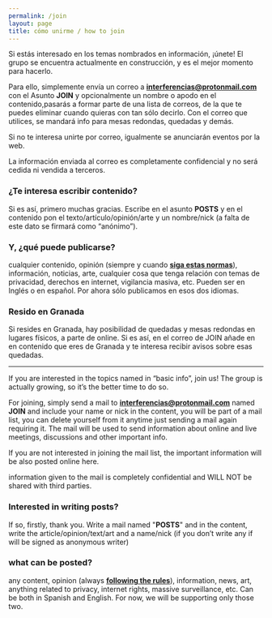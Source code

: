 ```yaml
---
permalink: /join
layout: page
title: cómo unirme / how to join
---
```


Si estás interesado en los temas nombrados en información, ¡únete! El grupo se encuentra actualmente en construcción, y es el mejor momento para hacerlo.

Para ello, simplemente envía un correo a **interferencias@protonmail.com** con el Asunto **JOIN** y opcionalmente un nombre o apodo en el contenido,pasarás a formar parte de una lista de correos, de la que te puedes eliminar cuando quieras con tan sólo decirlo. Con el correo que utilices, se mandará info para mesas redondas, quedadas y demás. 

Si no te interesa unirte por correo, igualmente se anunciarán eventos por la web.

La información enviada al correo es completamente confidencial y no será cedida ni vendida a terceros. 

### ¿Te interesa escribir contenido?

Si es así, primero muchas gracias. Escribe en el asunto **POSTS** y en el contenido pon el texto/artículo/opinión/arte y un nombre/nick (a falta de este dato se firmará como “anónimo”). 

### Y, ¿qué puede publicarse?

cualquier contenido, opinión (siempre y cuando [**siga estas normas**](/rules)), información, noticias, arte, cualquier cosa que tenga relación con temas de privacidad, derechos en internet, vigilancia masiva, etc. Pueden ser en Inglés o en español. Por ahora sólo publicamos en esos dos idiomas.

### Resido en Granada

Si resides en Granada, hay posibilidad de quedadas y mesas redondas en lugares físicos, a parte de online. Si es así, en el correo de JOIN añade en en contenido que eres de Granada y te interesa recibir avisos sobre esas quedadas. 

---

If you are interested in the topics named in “basic info”, join us! The group is actually growing, so it’s the better time to do so.

For joining, simply send a mail to **interferencias@protonmail.com** named **JOIN** and include your name or nick in the content, you will be part of a mail list, you can delete yourself from it anytime just sending a mail again requiring it. The mail will be used to send information about online and live meetings, discussions and other important info. 

If you are not interested in joining the mail list, the important information will be also posted online here. 

information given to the mail is completely confidential and WILL NOT be shared with third parties. 

### Interested in writing posts?

If so, firstly, thank you. Write a mail named "**POSTS**" and in the content, write the article/opinion/text/art and a name/nick (if you don’t write any if will be signed as anonymous writer)

### what can be posted?

any content, opinion (always [**following the rules**](/rules)), information, news, art, anything related to privacy, internet rights, massive surveillance, etc. Can be both in Spanish and English.  For now, we will be supporting only those two. 
